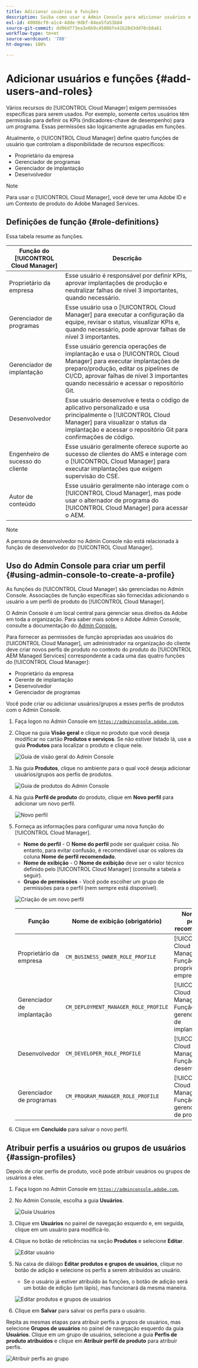 ```yaml
---
title: Adicionar usuários e funções
description: Saiba como usar o Admin Console para adicionar usuários e funções e criar perfis.
exl-id: 40086cf0-a1c4-4dde-9dbf-84ea5fa53b84
source-git-commit: dd96d773ea3e6b9c45886fe41b28d3dd70cb8a61
workflow-type: tm+mt
source-wordcount: '780'
ht-degree: 100%

---
```



# Adicionar usuários e funções {#add-users-and-roles}

Vários recursos do [!UICONTROL Cloud Manager] exigem permissões específicas para serem usados. Por exemplo, somente certos usuários têm permissão para definir os KPIs (indicadores-chave de desempenho) para um programa. Essas permissões são logicamente agrupadas em funções.

Atualmente, o [!UICONTROL Cloud Manager] define quatro funções de usuário que controlam a disponibilidade de recursos específicos:

* Proprietário da empresa
* Gerenciador de programas
* Gerenciador de implantação
* Desenvolvedor

>[!NOTE]
>
>Para usar o [!UICONTROL Cloud Manager], você deve ter uma Adobe ID e um Contexto de produto do Adobe Managed Services.

## Definições de função {#role-definitions}

Essa tabela resume as funções.

| Função do [!UICONTROL Cloud Manager] | Descrição |
|--- |--- |
| Proprietário da empresa | Esse usuário é responsável por definir KPIs, aprovar implantações de produção e neutralizar falhas de nível 3 importantes, quando necessário. |
| Gerenciador de programas | Esse usuário usa o [!UICONTROL Cloud Manager] para executar a configuração da equipe, revisar o status, visualizar KPIs e, quando necessário, pode aprovar falhas de nível 3 importantes. |
| Gerenciador de implantação | Esse usuário gerencia operações de implantação e usa o [!UICONTROL Cloud Manager] para executar implantações de preparo/produção, editar os pipelines de CI/CD, aprovar falhas de nível 3 importantes quando necessário e acessar o repositório Git. |
| Desenvolvedor | Esse usuário desenvolve e testa o código de aplicativo personalizado e usa principalmente o [!UICONTROL Cloud Manager] para visualizar o status da implantação e acessar o repositório Git para confirmações de código. |
| Engenheiro de sucesso do cliente | Esse usuário geralmente oferece suporte ao sucesso de clientes do AMS e interage com o [!UICONTROL Cloud Manager] para executar implantações que exigem supervisão do CSE. |
| Autor de conteúdo | Esse usuário geralmente não interage com o [!UICONTROL Cloud Manager], mas pode usar o alternador de programa do [!UICONTROL Cloud Manager] para acessar o AEM. |

>[!NOTE]
>
>A persona de desenvolvedor no Admin Console não está relacionada à função de desenvolvedor do [!UICONTROL Cloud Manager].

## Uso do Admin Console para criar um perfil {#using-admin-console-to-create-a-profile}

As funções do [!UICONTROL Cloud Manager] são gerenciadas no Admin Console. Associações de função específicas são fornecidas adicionando o usuário a um perfil de produto do [!UICONTROL Cloud Manager].

O Admin Console é um local central para gerenciar seus direitos da Adobe em toda a organização. Para saber mais sobre o Adobe Admin Console, consulte a documentação do [Admin Console.](https://helpx.adobe.com/br/enterprise/using/admin-console.html)

Para fornecer as permissões de função apropriadas aos usuários do [!UICONTROL Cloud Manager], um administrador na organização do cliente deve criar novos perfis de produto no contexto do produto do [!UICONTROL AEM Managed Services] correspondente a cada uma das quatro funções do [!UICONTROL Cloud Manager]:

* Proprietário da empresa
* Gerente de implantação
* Desenvolvedor
* Gerenciador de programas

Você pode criar ou adicionar usuários/grupos a esses perfis de produtos com o Admin Console.

1. Faça logon no Admin Console em [`https://adminconsole.adobe.com`.](https://adminconsole.adobe.com)

1. Clique na guia **Visão geral** e clique no produto que você deseja modificar no cartão **Produtos e serviços**. Se não estiver listado lá, use a guia **Produtos** para localizar o produto e clique nele.

   ![Guia de visão geral do Admin Console](/help/assets/admin-console-overview.png)

1. Na guia **Produtos**, clique no ambiente para o qual você deseja adicionar usuários/grupos aos perfis de produtos.

   ![Guia de produtos do Admin Console](/help/assets/admin-console-product.png)

1. Na guia **Perfil de produto** do produto, clique em **Novo perfil** para adicionar um novo perfil.

   ![Novo perfil](/help/assets/admin-console-product-profiles.png)

1. Forneça as informações para configurar uma nova função do [!UICONTROL Cloud Manager].

   * **Nome do perfil** - O **Nome do perfil** pode ser qualquer coisa. No entanto, para evitar confusão, é recomendável usar os valores da coluna **Nome de perfil recomendado**.
   * **Nome de exibição** - O **Nome de exibição** deve ser o valor técnico definido pelo [!UICONTROL Cloud Manager] (consulte a tabela a seguir).
   * **Grupo de permissões** - Você pode escolher um grupo de permissões para o perfil (nem sempre está disponível).

   ![Criação de um novo perfil](/help/assets/screen_shot_2018-05-04at171819.png)

   | Função | Nome de exibição (obrigatório) | Nome de perfil recomendado |
   |---|---|---|
   | Proprietário da empresa | `CM_BUSINESS_OWNER_ROLE_PROFILE` | [!UICONTROL Cloud Manager] - Função de proprietário da empresa |
   | Gerenciador de implantação | `CM_DEPLOYMENT_MANAGER_ROLE_PROFILE` | [!UICONTROL Cloud Manager] - Função do gerenciador de implantação |
   | Desenvolvedor | `CM_DEVELOPER_ROLE_PROFILE` | [!UICONTROL Cloud Manager] - Função do desenvolvedor |
   | Gerenciador de programas | `CM_PROGRAM_MANAGER_ROLE_PROFILE` | [!UICONTROL Cloud Manager] - Função do gerenciador de programas |


1. Clique em **Concluído** para salvar o novo perfil.

## Atribuir perfis a usuários ou grupos de usuários {#assign-profiles}

Depois de criar perfis de produto, você pode atribuir usuários ou grupos de usuários a eles.

1. Faça logon no Admin Console em [`https://adminconsole.adobe.com`.](https://adminconsole.adobe.com)

1. No Admin Console, escolha a guia **Usuários**.

   ![Guia Usuários](/help/assets/admin-console-users.png)

1. Clique em **Usuários** no painel de navegação esquerdo e, em seguida, clique em um usuário para modificá-lo.

1. Clique no botão de reticências na seção **Produtos** e selecione **Editar**.

   ![Editar usuário](/help/assets/admin-console-edit-user.png)

1. Na caixa de diálogo **Editar produtos e grupos de usuários**, clique no botão de adição e selecione os perfis a serem atribuídos ao usuário.

   * Se o usuário já estiver atribuído às funções, o botão de adição será um botão de edição (um lápis), mas funcionará da mesma maneira.

   ![Editar produtos e grupos de usuários](/help/assets/admin-console-edit-products-and-user-groups.png)

1. Clique em **Salvar** para salvar os perfis para o usuário.

Repita as mesmas etapas para atribuir perfis a grupos de usuários, mas selecione **Grupos de usuários** no painel de navegação esquerdo da guia **Usuários**. Clique em um grupo de usuários, selecione a guia **Perfis de produto atribuídos** e clique em **Atribuir perfil de produto** para atribuir perfis.

![Atribuir perfis ao grupo](/help/assets/admin-console-edit-user-groups.png)
